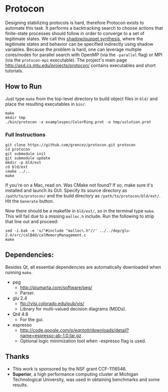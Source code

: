 
# Protocon

Designing stabilizing protocols is hard, therefore Protocon exists to automate this task.
It performs a backtracking search to choose actions that finite-state processes should follow in order to converge to a set of legitimate states.
We call this [shadow/puppet synthesis](http://asd.cs.mtu.edu/projects/protocon/legit.html), where the legitimate states and behavior can be specified indirectly using shadow variables.
Because the problem is hard, one can leverage multiple cores/nodes for parallel search with OpenMP (via the `-parallel` flag) or MPI (via the `protocon-mpi` executable).
The project's main page http://asd.cs.mtu.edu/projects/protocon/ contains executables and short tutorials.

## How to Run

Just type `make` from the top-level directory to build object files in `bld/` and place the resulting executables in `bin/`.

```
make
mkdir tmp
./bin/protocon -x examplespec/ColorRing.prot -o tmp/solution.prot
```

### Full Instructions

```
git clone https://github.com/grencez/protocon.git protocon
cd protocon
git submodule init
git submodule update
mkdir -p bld/ext
cd bld/ext
cmake ../..
make
```

If you're on a Mac, read on.
Was CMake not found?
If so, make sure it's installed and launch its GUI.
Specify its source directory as `/path/to/protocon/` and the build directory as `/path/to/protocon/bld/ext/`.
Hit the `Generate` button.

Now there should be a makefile in `bld/ext/`, so in the terminal type `make`.
This will fail due to a missing `malloc.h` include.
Run the following to strip that line out and proceed:

```
sed -i.bak -e 's/^#include "malloc\.h"//' ../../dep/glu-2.4/src/calBdd/calMemoryManagement.c
make
```

## Dependencies:

Besides Qt, all essential dependencies are automatically downloaded when running `make`.

* peg
  * http://piumarta.com/software/peg/
  * Parser.
* glu 2.4
  * ftp://vlsi.colorado.edu/pub/vis/
  * Library for multi-valued decision diagrams (MDDs).
* Qt4 4.8
  * For the gui.
* espresso
  *  http://code.google.com/p/eqntott/downloads/detail?name=espresso-ab-1.0.tar.gz
  * Optional logic minimization tool when -espresso flag is used.

## Thanks

* This work is sponsored by the NSF grant CCF-1116546.
* **Superior**, a high performance computing cluster at Michigan Technological University, was used in obtaining benchmarks and some results.

